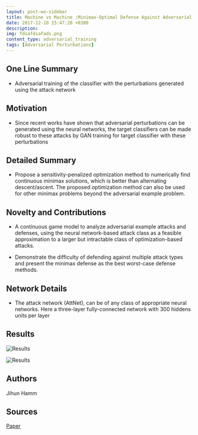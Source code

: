 ```yaml
---
layout: post-wo-sidebar
title: Machine vs Machine :Minimax-Optimal Defense Against Adversarial Examples [NIPS-W 17]
date: 2017-12-10 15:47:20 +0300
description: 
img: fdsafdsafads.png
content_type: adversarial_training
tags: [Adversarial Perturbations]
---
```



## One Line Summary
* Adversarial training of the classifier with the perturbations generated using the attack network

## Motivation
* Since recent works have shown that adversarial perturbations can be generated using the neural networks, the target classifiers can be made robust to these attacks by GAN training for target classifier with these perturbations

## Detailed Summary
* Propose a sensitivity-penalized optimization method to numerically find continuous minimax solutions, which is better than alternating descent/ascent. The proposed optimization method can also be used for other minimax problems beyond the adversarial example problem.

## Novelty and Contributions
* A continuous game model to analyze adversarial example attacks and defenses, using the neural network-based attack class as a feasible approximation to a larger but intractable class of optimization-based attacks.

* Demonstrate the difficulty of defending against multiple attack types and present the
minimax defense as the best worst-case defense methods.


## Network Details

* The attack network (AttNet), can be of any class of appropriate neural networks. Here a three-layer fully-connected network with 300 hiddens units per layer

## Results
![Results]({{site.baseurl}}/assets/img/dfadafadd.png)


![Results]({{site.baseurl}}/assets/img/fsafsdafsafads.png)

## Authors
Jihun Hamm

## Sources
[Paper](https://arxiv.org/abs/1711.04368)
